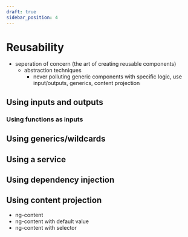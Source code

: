 ```yaml
---
draft: true
sidebar_position: 4
---
```

# Reusability
- seperation of concern (the art of creating reusable components)
    - abstraction techniques
        - never polluting generic components with specific logic, use input/outputs, generics, content projection

## Using inputs and outputs

### Using functions as inputs

## Using generics/wildcards

## Using a service

## Using dependency injection

## Using content projection

- ng-content
- ng-content with default value
- ng-content with selector